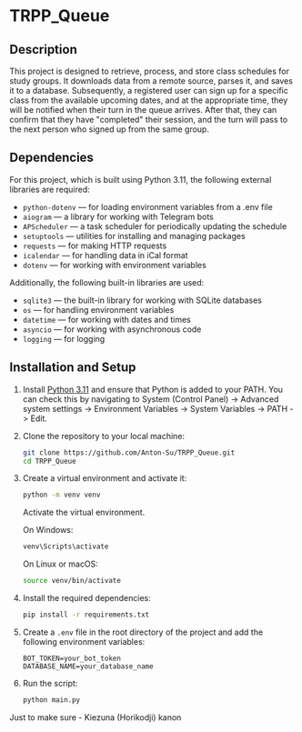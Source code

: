 # TRPP_Queue

## Description

This project is designed to retrieve, process, and store class schedules for study groups. It downloads data from a remote source, parses it, and saves it to a database. Subsequently, a registered user can sign up for a specific class from the available upcoming dates, and at the appropriate time, they will be notified when their turn in the queue arrives. After that, they can confirm that they have "completed" their session, and the turn will pass to the next person who signed up from the same group.

## Dependencies

For this project, which is built using Python 3.11, the following external libraries are required:

- `python-dotenv` — for loading environment variables from a .env file  
- `aiogram` — a library for working with Telegram bots  
- `APScheduler` — a task scheduler for periodically updating the schedule  
- `setuptools` — utilities for installing and managing packages  
- `requests` — for making HTTP requests  
- `icalendar` — for handling data in iCal format  
- `dotenv` — for working with environment variables

Additionally, the following built-in libraries are used:

- `sqlite3` — the built-in library for working with SQLite databases  
- `os` — for handling environment variables  
- `datetime` — for working with dates and times  
- `asyncio` — for working with asynchronous code  
- `logging` — for logging

## Installation and Setup

1. Install [Python 3.11](https://docs.python.org/3/whatsnew/3.11.html) and ensure that Python is added to your PATH. You can check this by navigating to System (Control Panel) -> Advanced system settings -> Environment Variables -> System Variables -> PATH -> Edit.

2. Clone the repository to your local machine:

   ```bash
   git clone https://github.com/Anton-Su/TRPP_Queue.git
   cd TRPP_Queue
    ```

3. Create a virtual environment and activate it:

   ```bash
   python -m venv venv
   ```
   Activate the virtual environment. 

   On Windows:

   ```bash
   venv\Scripts\activate
   ```

   On Linux or macOS:

   ```bash
   source venv/bin/activate
   ```

4. Install the required dependencies:

   ```bash
   pip install -r requirements.txt
   ```

5. Create a `.env` file in the root directory of the project and add the following environment variables:

   ```plaintext
   BOT_TOKEN=your_bot_token
   DATABASE_NAME=your_database_name
   ```

6. Run the script:

   ```bash
   python main.py
   ```

Just to make sure - Kiezuna (Horikodji) kanon